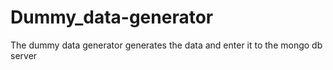 # Dummy_data-generator
The dummy data generator generates the data and enter it to the mongo db server
